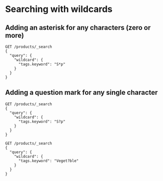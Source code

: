 # Searching with wildcards

## Adding an asterisk for any characters (zero or more)

```
GET /products/_search
{
  "query": {
    "wildcard": {
      "tags.keyword": "S*p"
    }
  }
}
```

## Adding a question mark for any single character

```
GET /products/_search
{
  "query": {
    "wildcard": {
      "tags.keyword": "S?p"
    }
  }
}
```

```
GET /products/_search
{
  "query": {
    "wildcard": {
      "tags.keyword": "Veget?ble"
    }
  }
}
```